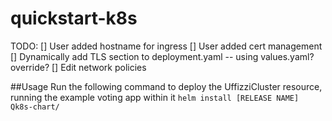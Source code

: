 # quickstart-k8s
TODO:
[] User added hostname for ingress
[] User added cert management
[] Dynamically add TLS section to deployment.yaml -- using values.yaml? override?
[] Edit network policies

##Usage
Run the following command to deploy the UffizziCluster resource, running the example voting app within it
`helm install [RELEASE NAME] Qk8s-chart/` 
